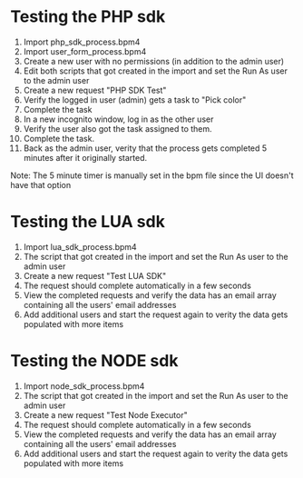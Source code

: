 # Testing the PHP sdk

1. Import php_sdk_process.bpm4
1. Import user_form_process.bpm4
1. Create a new user with no permissions (in addition to the admin user)
1. Edit both scripts that got created in the import and set the Run As user to the admin user
1. Create a new request "PHP SDK Test"
1. Verify the logged in user (admin) gets a task to "Pick color"
1. Complete the task
1. In a new incognito window, log in as the other user
1. Verify the user also got the task assigned to them.
1. Complete the task.
1. Back as the admin user, verity that the process gets completed 5 minutes after it originally started.

Note: The 5 minute timer is manually set in the bpm file since the UI doesn't have that option

# Testing the LUA sdk

1. Import lua_sdk_process.bpm4
1. The script that got created in the import and set the Run As user to the admin user
1. Create a new request "Test LUA SDK"
1. The request should complete automatically in a few seconds
1. View the completed requests and verify the data has an email array containing all the users' email addresses
1. Add additional users and start the request again to verity the data gets populated with more items

# Testing the NODE sdk

1. Import node_sdk_process.bpm4
1. The script that got created in the import and set the Run As user to the admin user
1. Create a new request "Test Node Executor"
1. The request should complete automatically in a few seconds
1. View the completed requests and verify the data has an email array containing all the users' email addresses
1. Add additional users and start the request again to verity the data gets populated with more items